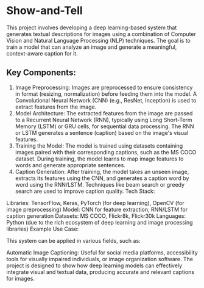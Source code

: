 # Show-and-Tell

This project involves developing a deep learning-based system that generates textual descriptions for images using a combination of Computer Vision and Natural Language Processing (NLP) techniques. The goal is to train a model that can analyze an image and generate a meaningful, context-aware caption for it.

## Key Components:

1. Image Preprocessing:
Images are preprocessed to ensure consistency in format (resizing, normalization) before feeding them into the model.
A Convolutional Neural Network (CNN) (e.g., ResNet, Inception) is used to extract features from the image.
2. Model Architecture:
The extracted features from the image are passed to a Recurrent Neural Network (RNN), typically using Long Short-Term Memory (LSTM) or GRU cells, for sequential data processing.
The RNN or LSTM generates a sentence (caption) based on the image's visual features.
3. Training the Model:
The model is trained using datasets containing images paired with their corresponding captions, such as the MS COCO dataset.
During training, the model learns to map image features to words and generate appropriate sentences.
4. Caption Generation:
After training, the model takes an unseen image, extracts its features using the CNN, and generates a caption word by word using the RNN/LSTM.
Techniques like beam search or greedy search are used to improve caption quality.
Tech Stack:

Libraries: TensorFlow, Keras, PyTorch (for deep learning), OpenCV (for image preprocessing)
Model: CNN for feature extraction, RNN/LSTM for caption generation
Datasets: MS COCO, Flickr8k, Flickr30k
Languages: Python (due to the rich ecosystem of deep learning and image processing libraries)
Example Use Case:

This system can be applied in various fields, such as:

Automatic Image Captioning: Useful for social media platforms, accessibility tools for visually impaired individuals, or image organization software.
The project is designed to show how deep learning models can effectively integrate visual and textual data, producing accurate and relevant captions for images.
